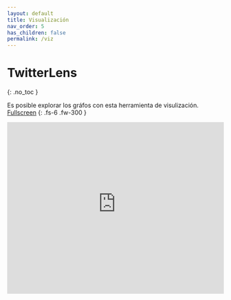 ```yaml
---
layout: default
title: Visualización
nav_order: 5
has_children: false
permalink: /viz
---
```


<style>
    iframe{
    border: none;
    }
</style>

# TwitterLens
{: .no_toc }

Es posible explorar los gráfos con esta herramienta de visulización. [Fullscreen](https://tesisgraphlets-viz.vercel.app)
{: .fs-6 .fw-300 }


<iframe
    width="100%"
    height="400px"
    src="https://tesisgraphlets-viz.vercel.app">
</iframe>
